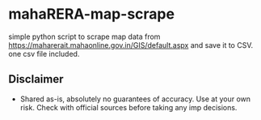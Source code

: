 # mahaRERA-map-scrape
simple python script to scrape map data from https://maharerait.mahaonline.gov.in/GIS/default.aspx and save it to CSV. one csv file included.

## Disclaimer
- Shared as-is, absolutely no guarantees of accuracy. Use at your own risk. Check with official sources before taking any imp decisions.
